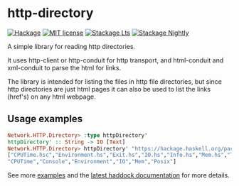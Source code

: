# http-directory

[![Hackage](https://img.shields.io/hackage/v/http-directory.svg)](https://hackage.haskell.org/package/http-directory)
[![MIT license](https://img.shields.io/badge/license-MIT-blue.svg)](LICENSE)
[![Stackage Lts](http://stackage.org/package/http-directory/badge/lts)](http://stackage.org/lts/package/http-directory)
[![Stackage Nightly](http://stackage.org/package/http-directory/badge/nightly)](http://stackage.org/nightly/package/http-directory)

A simple library for reading http directories.

It uses http-client or http-conduit for http transport, and
html-conduit and xml-conduit to parse the html for links.

The library is intended for listing the files in http file directories,
but since http directories are just html pages it can also be used
to list the links (href's) on any html webpage.

## Usage examples

```haskell
Network.HTTP.Directory> :type httpDirectory'
httpDirectory' :: String -> IO [Text]
Network.HTTP.Directory> httpDirectory' "https://hackage.haskell.org/package/base/src/System"
["CPUTime.hsc","Environment.hs","Exit.hs","IO.hs","Info.hs","Mem.hs","Timeout.hs",
"CPUTime","Console","Environment","IO","Mem","Posix"]
```

See more [examples](https://github.com/juhp/http-directory/blob/main/example/) and the [latest haddock documentation](https://hackage.haskell.org/package/http-directory/docs/Network-HTTP-Directory.html) for more details.
